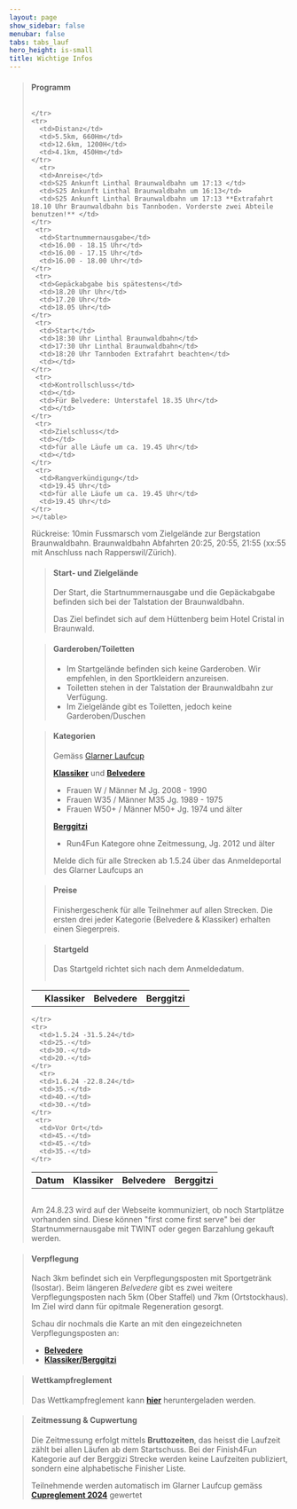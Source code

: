 ```yaml
---
layout: page
show_sidebar: false
menubar: false
tabs: tabs_lauf
hero_height: is-small
title: Wichtige Infos
---
```


> #### Programm
> 
> <div style="overflow-x:auto;">
> <table>
>     <tr>
>       <th></th>
>       <th>Klassiker</th>
>       <th>Belvedere</th>
>       <th>Berggitzi</th>
> 
>     </tr>
>     <tr>
>       <td>Distanz</td>
>       <td>5.5km, 660Hm</td>
>       <td>12.6km, 1200H</td>
>       <td>4.1km, 450Hm</td>
>     </tr>
>       <tr>
>       <td>Anreise</td>
>       <td>S25 Ankunft Linthal Braunwaldbahn um 17:13 </td>
>       <td>S25 Ankunft Linthal Braunwaldbahn um 16:13</td>
>       <td>S25 Ankunft Linthal Braunwaldbahn um 17:13 **Extrafahrt 18.10 Uhr Braunwaldbahn bis Tannboden. Vorderste zwei Abteile benutzen!** </td>
>     </tr>
>      <tr>
>       <td>Startnummernausgabe</td>
>       <td>16.00 - 18.15 Uhr</td>
>       <td>16.00 - 17.15 Uhr</td>
>       <td>16.00 - 18.00 Uhr</td>
>     </tr>
>      <tr>
>       <td>Gepäckabgabe bis spätestens</td>
>       <td>18.20 Uhr Uhr</td>
>       <td>17.20 Uhr</td>
>       <td>18.05 Uhr</td>
>     </tr>
>      <tr>
>       <td>Start</td>
>       <td>18:30 Uhr Linthal Braunwaldbahn</td>
>       <td>17:30 Uhr Linthal Braunwaldbahn</td>
>       <td>18:20 Uhr Tannboden Extrafahrt beachten</td>
>       <td></td>
>     </tr>
>      <tr>
>       <td>Kontrollschluss</td>
>       <td></td>
>       <td>Für Belvedere: Unterstafel 18.35 Uhr</td>
>       <td></td>
>     </tr>
>      <tr>
>       <td>Zielschluss</td>
>       <td></td>
>       <td>für alle Läufe um ca. 19.45 Uhr</td>
>       <td></td>
>     </tr>
>      <tr>
>       <td>Rangverkündigung</td>
>       <td>19.45 Uhr</td>
>       <td>für alle Läufe um ca. 19.45 Uhr</td>
>       <td>19.45 Uhr</td>
>     </tr>
>     ></table>
></div>
> Rückreise: 10min Fussmarsch vom Zielgelände zur Bergstation Braunwaldbahn. Braunwaldbahn Abfahrten 20:25, 20:55, 21:55 (xx:55 mit Anschluss nach Rapperswil/Zürich).


> #### Start- und Zielgelände
>
> Der Start, die Startnummernausgabe und die Gepäckabgabe befinden sich bei der Talstation der Braunwaldbahn.
>
> Das Ziel befindet sich auf dem Hüttenberg beim Hotel Cristal in Braunwald.
>

> #### Garderoben/Toiletten
>
> - Im Startgelände befinden sich keine Garderoben. Wir empfehlen, in den Sportkleidern anzureisen.
> - Toiletten stehen in der Talstation der Braunwaldbahn zur Verfügung.
> - Im Zielgelände gibt es Toiletten, jedoch keine Garderoben/Duschen
> 

> #### Kategorien
>
> Gemäss [Glarner Laufcup](https://glarnerlaufcup.ch/cup-infos/reglement-2023)
> 
> **[Klassiker](/der_klassiker)** und **[Belvedere](/belvedere)** 
> -	Frauen W / Männer M              Jg. 2008 - 1990
> -	Frauen W35 / Männer M35          Jg. 1989 - 1975
> -	Frauen W50+ / Männer M50+        Jg. 1974 und älter
>
> **[Berggitzi](/berggitzi)**
>- Run4Fun Kategore ohne Zeitmessung, Jg. 2012 und älter
>
> Melde dich für alle Strecken ab 1.5.24 über das Anmeldeportal des Glarner Laufcups an


> #### Preise
> Finishergeschenk für alle Teilnehmer auf allen Strecken.
> Die ersten drei jeder Kategorie (Belvedere & Klassiker) erhalten einen Siegerpreis.



> #### Startgeld
> Das Startgeld richtet sich nach dem Anmeldedatum.
> <div style="overflow-x:auto;">
> 
> <table>
>     <tr>
>       <th>Datum</th>
>       <th>Klassiker</th>
>       <th>Belvedere</th>
>       <th>Berggitzi</th>
> 
>     </tr>
>     <tr>
>       <td>1.5.24 -31.5.24</td>
>       <td>25.-</td>
>       <td>30.-</td>
>       <td>20.-</td>
>     </tr>
>       <tr>
>       <td>1.6.24 -22.8.24</td>
>       <td>35.-</td>
>       <td>40.-</td>
>       <td>30.-</td>
>     </tr>
>      <tr>
>       <td>Vor Ort</td>
>       <td>45.-</td>
>       <td>45.-</td>
>       <td>35.-</td>
>     </tr>
></table>
></div>
>
>
> Am 24.8.23 wird auf der Webseite kommuniziert, ob noch Startplätze vorhanden sind. Diese können "first come first serve" bei der Startnummernausgabe mit TWINT oder gegen Barzahlung gekauft werden. 

> #### Verpflegung
> Nach 3km befindet sich ein Verpflegungsposten mit Sportgetränk (Isostar). Beim längeren *Belvedere* gibt es zwei weitere Verpflegungsposten nach 5km (Ober Staffel) und 7km (Ortstockhaus).
> Im Ziel wird dann für opitmale Regeneration gesorgt.
>
> Schau dir nochmals die Karte an mit den eingezeichneten Verpflegungsposten an:
> - **[Belvedere](/belvedere)** 
> - **[Klassiker/Berggitzi](/der_klassiker)** 

> #### Wettkampfreglement
> Das Wettkampfreglement kann **[hier](https://drive.google.com/file/d/13OTMABYE4kWnHiWvjOzSNDKYiDByo6wD/view?usp=share_link)** heruntergeladen werden.

> #### Zeitmessung & Cupwertung
>
> Die Zeitmessung erfolgt mittels **Bruttozeiten**, das heisst die Laufzeit zählt bei allen Läufen ab dem Startschuss. Bei der Finish4Fun Kategorie auf der Berggizi Strecke werden keine Laufzeiten publiziert, sondern eine alphabetische Finisher Liste.
>
>Teilnehmende werden automatisch im Glarner Laufcup gemäss **[Cupreglement 2024](https://www.glarnerlaufcup.ch/cup-infos/reglement)** gewertet

